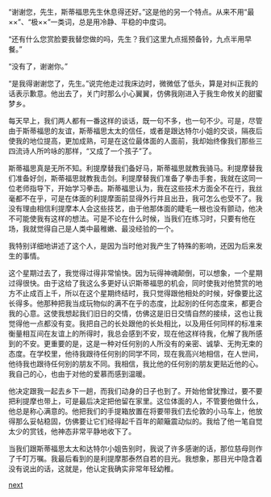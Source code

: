 
“谢谢您，先生，斯蒂福思先生休息得还好。”这是他的另一个特点。从来不用“最××”、“极××”一类词，总是用冷静、平稳的中度词。

“还有什么您赏脸要我替您做的吗，先生？我们这里九点摇预备铃，九点半用早餐。”

“没有了，谢谢你。”

“是我得谢谢您了，先生。”说完他走过我床边时，微微低了低头，算是对纠正我的话表示歉意。他出去了，关门时那么小心翼翼，仿佛我刚进入于我生命攸关的甜蜜梦乡。

每天早上，我们两人都有一番这样的谈话，既一句不多，也一句不少。可是，尽管由于斯蒂福思的友谊，斯蒂福思太太的信任，或者是跟达特尔小姐的交谈，隔夜后使我的地位提高，更加成熟，可是在这位最体面的人面前，我却始终像我们那些三四流诗人所吟咏的那样，“又成了一个孩子”了。

斯蒂福思真是无所不知。利提摩替我们备好马，斯蒂福思就教我骑马。利提摩替我们准备好剑，斯蒂福思就教我击剑。利提摩替我们准备了拳击手套，我就在这同一位老师指导下，开始学习拳击。斯蒂福思认为，我在这些技术方面全不在行，我丝毫都不在乎，可是在体面的利提摩面前显得外行并且出丑，我可怎么也受不了。我没有理由相信利提摩本人会这些技艺，由于他那体面的睫毛一根也没有颤动，他决不可能使我有这样的想法。可是不论在什么时候，当我们在练习时，只要有他在场，我就觉得自己是人类中最稚嫩、最没经验的一个。

我特别详细地讲述了这个人，是因为当时他对我产生了特殊的影响，还因为后来发生的事情。

这个星期过去了，我觉得过得非常愉快。因为玩得神魂颠倒，可以想象，一个星期过得很快。由于这给了我这么多更好认识斯蒂福思的机会，同时使我对他赞赏的地方不止成百上千，所以在这个星期终结时，我只觉得跟他相处的时候，好像要比这长得多。他那种把我当成玩物似的满不在乎的态度，比起别的任何态度来，都更合我的心意。这使我想起我们旧日的交情，仿佛这是旧日交情自然的接续，这也让我觉得他一点都没有变。我把自己的长处跟他的长处相比，以及用任何同样的标准来衡量相互间在友谊上的所得时，我总会感到不安，现在他这样待我，化解了我所感到的不安。更重要的是，这是一种对任何别的人所没有的亲密、诚挚、无拘无束的态度。在学校里，他待我跟待任何别的同学不同，现在我高兴地相信，在人世间，他待我也跟待任何别的朋友不同。我相信，我比他的任何别的朋友更贴近他的心。我自己的心，也由于对他的爱慕而感到温暖。

他决定跟我一起去乡下一趟，而我们动身的日子也到了。开始他曾犹豫过，要不要把利提摩也带上，可是最后决定把他留在家里。这位体面的人，不管要他做什么，他总是称心满意的。他把我们的手提箱放置在将要带我们去伦敦的小马车上，他放得那么妥帖稳固，仿佛要让它们经得起千百年的颠簸震动似的。我给了他一笔自觉太少的赏钱，他神态非常平静地收下了。

当我们跟斯蒂福思太太和达特尔小姐告别时，我说了许多感谢的话，那位慈母则作了千叮万嘱。我最后看到的是利提摩那泰然自若的目光。我想象，那目光中隐含着没有说出的话，这就是，他认定我确实非常年轻幼稚。

[next](page270.md)